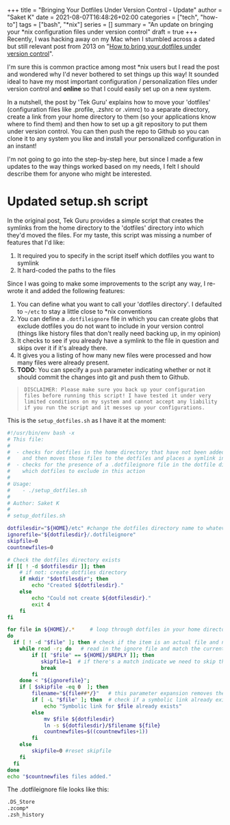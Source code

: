 +++
title = "Bringing Your Dotfiles Under Version Control - Update"
author = "Saket K"
date = 2021-08-07T16:48:26+02:00
categories = ["tech", "how-to"]
tags = ["bash", "*nix"]
series = []
summary = "An update on bringing your *nix configuration files under version control"
draft = true
+++
Recently, I was hacking away on my Mac when I stumbled across a dated but still relevant post from 2013 on "[How to bring your dotfiles under version control](https://tekguru.wordpress.com/2013/08/19/howto-bring-your-dotfiles-under-version-control/)".

I'm sure this is common practice among most *nix users but I read the post and wondered why I'd never bothered to set things up this way! It sounded ideal to have my most important configuration / personalization files under version control and **online** so that I could easily set up on a new system.

In a nutshell, the post by 'Tek Guru' explains how to move your 'dotfiles' (configuration files like .profile, .zshrc or .vimrc) to a separate directory, create a link from your home directory to them (so your applications know where to find them) and then how to set up a git repository to put them under version control. You can then push the repo to Github so you can clone it to any system you like and install your personalized configuration in an instant!

I'm not going to go into the step-by-step here, but since I made a few updates to the way things worked based on my needs, I felt I should describe them for anyone who might be interested.

# Updated setup.sh script

In the original post, Tek Guru provides a simple script that creates the symlinks from the home directory to the  'dotfiles' directory into which they'd moved the files. For my taste, this script was missing a number of features that I'd like:

1. It required you to specify in the script itself which dotfiles you want to symlink
1. It hard-coded the paths to the files 

Since I was going to make some improvements to the script any way, I re-wrote it and added the following features:

1. You can define what you want to call your 'dotfiles directory'. I defaulted to `~/etc` to stay a little close to *nix conventions
1. You can define a `.dotfileignore` file in which you can create globs that exclude dotfiles you do not want to include in your version control (things like history files that don't really need backing up, in my opinion)
1. It checks to see if you already have a symlink to the file in question and skips over it if it's already there.
1. It gives you a listing of how many new files were processed and how many files were already present.
1. **TODO**: You can specify a `push` parameter indicating whether or not it should commit the changes into git and push them to Github.

>```DISCLAIMER: Please make sure you back up your configuration files before running this script! I have tested it under very limited conditions on my system and cannot accept any liability if you run the script and it messes up your configurations. ```

This is the `setup_dotfiles.sh` as I have it at the moment:

```bash {linenos=table}
#!/usr/bin/env bash -x
# This file:
#
#  - checks for dotfiles in the home directory that have not been added to the dotfiles directory
#    and then moves those files to the dotfiles and places a symlink in the home directory pointing to the file
#  - checks for the presence of a .dotfileignore file in the dotfile directory in which you can specify
#    which dotfiles to exclude in this action
#
# Usage:
#    - ./setup_dotfiles.sh
#
# Author: Saket K 
#
# setup_dotfiles.sh

dotfilesdir="${HOME}/etc" #change the dotfiles directory name to whatever name you prefer
ignorefile="${dotfilesdir}/.dotfileignore"
skipfile=0
countnewfiles=0

# Check the dotfiles directory exists
if [[ ! -d $dotfilesdir ]]; then
    # if not: create dotfiles directory
    if mkdir "$dotfilesdir"; then
        echo "Created ${dotfilesdir}."
    else
        echo "Could not create ${dotfilesdir}."
        exit 4
    fi
fi

for file in ${HOME}/.*     # loop through dotfiles in your home directory
do
  if [ ! -d "$file" ]; then # check if the item is an actual file and not a directory
    while read -r; do   # read in the ignore file and match the current file against the entries
        if [[ "$file" == ${HOME}/$REPLY ]]; then
           skipfile=1  # if there's a match indicate we need to skip this file
           break
        fi
    done < "${ignorefile}";
    if [ $skipfile -eq 0  ]; then
        filename="${file##*/}"   # this parameter expansion removes the path of the file
        if [ -L "$file" ]; then  # check if a symbolic link already exists
            echo "Symbolic link for $file already exists"
        else
            mv $file ${dotfilesdir}
            ln -s ${dotfilesdir}/$filename ${file}
            countnewfiles=$((countnewfiles+1))
        fi
    else
        skipfile=0 #reset skipfile
    fi
  fi
done
echo "$countnewfiles files added."
```

The .dotfileignore file looks like this:


```bash {linenos=true}
.DS_Store
.zcomp*
.zsh_history
```
